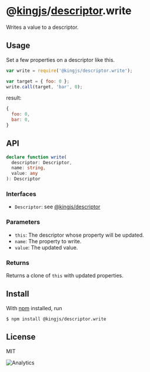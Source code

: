 # @[kingjs](https://www.npmjs.com/package/kingjs)/[descriptor](https://www.npmjs.com/package/@kingjs/descriptor).write
Writes a value to a descriptor. 
## Usage
Set a few properties on a descriptor like this.
```js
var write = require('@kingjs/descriptor.write');

var target = { foo: 0 };
write.call(target, 'bar', 0);
```
result:
```js
{
  foo: 0,
  bar: 0,
}
```
## API
```ts
declare function write(
  descriptor: Descriptor,
  name: string,
  value: any
): Descriptor
```
### Interfaces
- `Descriptor`: see [@kingjs/descriptor][descriptor]
### Parameters
- `this`: The descriptor whose property will be updated.
- `name`: The property to write.
- `value`: The updated value.
### Returns
Returns a clone of `this` with updated properties. 
## Install
With [npm](https://npmjs.org/) installed, run
```
$ npm install @kingjs/descriptor.write
```
## License
MIT

![Analytics](https://analytics.kingjs.net/descriptor/write)

  [descriptor]: https://www.npmjs.com/package/@kingjs/descriptor
  [freeze]: https://www.npmjs.com/package/@kingjs/descriptor/freeze
  [is-frozen]: https://www.npmjs.com/package/@kingjs/descriptor/is-frozen